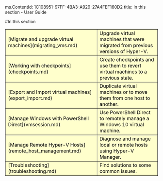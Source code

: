 ms.ContentId: 1C108951-97FF-4BA3-A929-27A4FEF160D2
title: In this section - User Guide

#In this section

<table border="1" style="background-color:FFFFCC;border-collapse:collapse;border:1px solid FFCC00;color:000000;width:100%" cellpadding="15" cellspacing="3">
  <tr>
    <td caps_internal_Id="f9a3d73f-5c1b-4a1f-bbc6-8d9e54ddaa30">
[Migrate and upgrade virtual machines](migrating_vms.md) </td>
    <td caps_internal_Id="3f094a0e-edf9-41c6-ac7d-2661f3a519a3">Upgrade virtual machines that were migrated from previous versions of Hyper-V.</td>
  </tr>
  <tr>
    <td caps_internal_Id="ee41efe1-f1a6-4c77-beb4-c5d1a1b5a6b9">
[Working with checkpoints](checkpoints.md) </td>
    <td caps_internal_Id="63757671-a1d6-4eff-bd5f-af6ea3a630a8">Create checkpoints and use them to revert virtual machines to a previous state.</td>
  </tr>
  <tr>
    <td caps_internal_Id="2fdef468-714b-4199-8de8-38be95be3441">
[Export and Import virtual machines](export_import.md) </td>
    <td caps_internal_Id="ee81c297-5eac-47d5-a8c4-1c9859605d5e">Duplicate virtual machines or to move them from one host to another. </td>
  </tr>
  <tr>
    <td caps_internal_Id="b4f7224b-37d1-412a-9910-cbf0dbd29ad6">
[Manage Windows with PowerShell Direct](vmsession.md) </td>
    <td caps_internal_Id="df91ab54-7fb7-4a49-8fa7-192525c1adba">Use PowerShell Direct to remotely manage a Windows 10 virtual machine. </td>
  </tr>
  <tr>
    <td caps_internal_Id="87ca5f0f-b725-4258-9034-97f6a942f5e5">
[Manage Remote Hyper-V Hosts](remote_host_management.md) </td>
    <td caps_internal_Id="6f487827-842d-49dc-961b-c6f89df63959"> Diagnose and manage local or remote hosts using Hyper-V Manager. </td>
  </tr>
  <tr>
    <td caps_internal_Id="2c75c6d5-2ed1-4eba-a484-61983415f5e3">
[Troubleshooting](troubleshooting.md) </td>
    <td caps_internal_Id="f135a2de-637e-454b-9165-2e8f14c82b91"> Find solutions to some common issues. </td>
  </tr>
</table>


